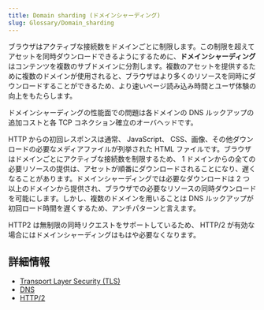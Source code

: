```yaml
---
title: Domain sharding (ドメインシャーディング)
slug: Glossary/Domain_sharding
---
```

ブラウザはアクティブな接続数をドメインごとに制限します。この制限を超えてアセットを同時ダウンロードできるようにするために、**ドメインシャーディング**はコンテンツを複数のサブドメインに分割します。複数のアセットを提供するために複数のドメインが使用されると、ブラウザはより多くのリソースを同時にダウンロードすることができるため、より速いページ読み込み時間とユーザ体験の向上をもたらします。

ドメインシャーディングの性能面での問題は各ドメインの DNS ルックアップの追加コストと各 TCP コネクション確立のオーバヘッドです。

HTTP からの初回レスポンスは通常、 JavaScript、 CSS、画像、その他ダウンロードの必要なメディアファイルが列挙された HTML ファイルです。ブラウザはドメインごとにアクティブな接続数を制限するため、 1 ドメインからの全ての必要リソースの提供は、アセットが順番にダウンロードされることになり、遅くなることがあります。ドメインシャーディングでは必要なダウンロードは 2 つ以上のドメインから提供され、ブラウザでの必要なリソースの同時ダウンロードを可能にします。しかし、複数のドメインを用いることは DNS ルックアップが初回ロード時間を遅くするため、アンチパターンと言えます。

HTTP2 は無制限の同時リクエストをサポートしているため、 HTTP/2 が有効な場合にはドメインシャーディングはもはや必要なくなります。

## 詳細情報

- [Transport Layer Security (TLS)](/ja/docs/Archive/Security/SSL_and_TLS)
- [DNS](/ja/docs/Glossary/DNS)
- [HTTP/2](/ja/docs/Glossary/HTTP_2)
